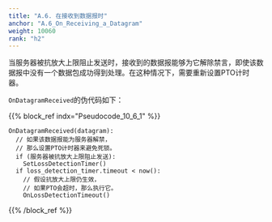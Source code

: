 ```yaml
---
title: "A.6. 在接收到数据报时"
anchor: "A.6_On_Receiving_a_Datagram"
weight: 10060
rank: "h2"
---
```


当服务器被抗放大上限阻止发送时，接收到的数据报能够为它解除禁言，即使该数据报中没有一个数据包成功得到处理。在这种情况下，需要重新设置PTO计时器。

`OnDatagramReceived`的伪代码如下：

{{% block_ref
indx="Pseudocode_10_6_1" %}}

```
OnDatagramReceived(datagram):
  // 如果该数据报能为服务器解禁，
  // 那么设置PTO计时器来避免死锁。
  if (服务器被抗放大上限阻止发送):
    SetLossDetectionTimer()
  if loss_detection_timer.timeout < now():
    // 假设抗放大上限仍生效，
    // 如果PTO会超时，那么执行它。
    OnLossDetectionTimeout()
```

{{% /block_ref %}}
